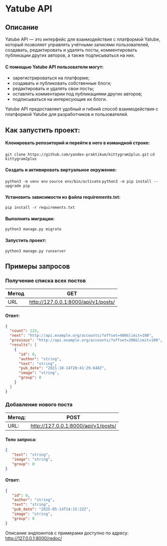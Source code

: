 # Yatube API
## Описание
Yatube API — это интерфейс для взаимодействия с платформой Yatube, который позволяет управлять учётными записями пользователей, создавать, редактировать и удалять посты, комментировать публикации других авторов, а также подписываться на них.

#### С помощью Yatube API пользователи могут:

- зарегистрироваться на платформе;
- создавать и публиковать собственные блоги;
- редактировать и удалять свои посты;
- оставлять комментарии под публикациями других авторов;
- подписываться на интересующие их блоги.

Yatube API предоставляет удобный и гибкий способ взаимодействия с платформой Yatube для разработчиков и пользователей.

## Как запустить проект:
#### Клонировать репозиторий и перейти в него в командной строке:
```git clone https://github.com/yandex-praktikum/kittygram2plus.git```
```cd kittygram2plus```
#### Cоздать и активировать виртуальное окружение:
```python3 -m venv env```
```source env/bin/activate```
```python3 -m pip install --upgrade pip```
#### Установить зависимости из файла requirements.txt:
```pip install -r requirements.txt```
#### Выполнить миграции:
```python3 manage.py migrate```
#### Запустить проект:
```python3 manage.py runserver```

## Примеры запросов
### Получение списка всех постов
| Метод | GET |
| --- | --- |
| URL | http://127.0.0.1:8000/api/v1/posts/ |
#### Ответ:
```json
{
  "count": 123,
  "next": "http://api.example.org/accounts/?offset=400&limit=100",
  "previous": "http://api.example.org/accounts/?offset=200&limit=100",
  "results": [
    {
      "id": 0,
      "author": "string",
      "text": "string",
      "pub_date": "2021-10-14T20:41:29.648Z",
      "image": "string",
      "group": 0
    }
  ]
} 
```

### Добавление нового поста
| Метод: | POST |
| --- | --- |
| URL: | http://127.0.0.1:8000/api/v1/posts/ |

#### Тело запроса:
```json
{
   "text": "string",
   "image": "string",
   "group": 0
}
```
#### Ответ:
```json
{
   "id": 0,
   "author": "string",
   "text": "string",
   "pub_date": "2025-05-14T14:15:22Z",
   "image": "string",
   "group": 0
}
```

Описание эндпоинтов с примерами доступно по адресу: http://127.0.0.1:8000/redoc/
